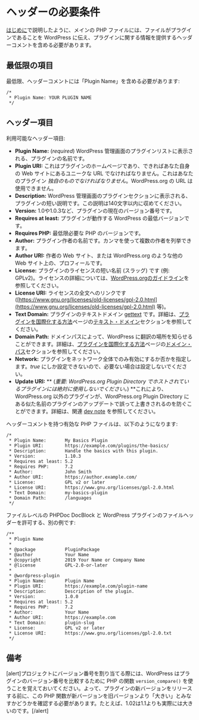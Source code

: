 <!-- 
# Header Requirements
 -->
# ヘッダーの必要条件

<!-- 
As described in [Getting Started](https://developer.wordpress.org/plugins/plugin-basics/#getting-started), the main PHP file should include header comment what tells WordPress that a file is a plugin and provides information about the plugin.
 -->
[はじめに](https://developer.wordpress.org/plugins/plugin-basics/#getting-started)で説明したように、メインの PHP ファイルには、ファイルがプラグインであることを WordPress に伝え、プラグインに関する情報を提供するヘッダーコメントを含める必要があります。

<!-- 
## Minimum Fields
 -->
## 最低限の項目

<!-- 
At a minimum, a header comment must contain the Plugin Name:
 -->
最低限、ヘッダーコメントには「Plugin Name」を含める必要があります:

```
/*
 * Plugin Name: YOUR PLUGIN NAME
 */
```

<!-- 
## Header Fields
 -->
## ヘッダー項目

<!-- 
Available header fields:
 -->
利用可能なヘッダー項目:

<!-- 
- **Plugin Name:** (_required_) The name of your plugin, which will be displayed in the Plugins list in the WordPress Admin.
- **Plugin URI:** The home page of the plugin, which should be a unique URL, preferably on your own website. This _must be unique_ to your plugin. You cannot use a WordPress.org URL here.
- **Description:** A short description of the plugin, as displayed in the Plugins section in the WordPress Admin. Keep this description to fewer than 140 characters.
- **Version:** The current version number of the plugin, such as 1.0 or 1.0.3.
- **Requires at least:** The lowest WordPress version that the plugin will work on.
- **Requires PHP:** The minimum required PHP version.
- **Author:** The name of the plugin author. Multiple authors may be listed using commas.
- **Author URI:** The author's website or profile on another website, such as WordPress.org.
- **License:** The short name (slug) of the plugin's license (e.g. GPLv2). More information about licensing can be found in the [WordPress.org guidelines](https://developer.wordpress.org/plugins/wordpress-org/detailed-plugin-guidelines/#1-plugins-must-be-compatible-with-the-gnu-general-public-license).
- **License URI:** A link to the full text of the license (e.g. [https://www.gnu.org/licenses/old-licenses/gpl-2.0.html](https://www.gnu.org/licenses/old-licenses/gpl-2.0.html)).
- **Text Domain:** The [gettext](https://www.gnu.org/software/gettext/) text domain of the plugin. More information can be found in the [Text Domain](https://developer.wordpress.org/plugins/internationalization/how-to-internationalize-your-plugin/#text-domains) section of the [How to Internationalize your Plugin](https://developer.wordpress.org/plugins/internationalization/how-to-internationalize-your-plugin/) page.
- **Domain Path:** The domain path lets WordPress know where to find the translations. More information can be found in the [Domain Path](https://developer.wordpress.org/plugins/internationalization/how-to-internationalize-your-plugin/#domain-path) section of the [How to Internationalize your Plugin](https://developer.wordpress.org/plugins/internationalization/how-to-internationalize-your-plugin/) page.
- **Network:** Whether the plugin can only be activated network-wide. Can only be set to _true_, and should be left out when not needed.
- **Update URI:** **(_Important: never use for a plugin hosted in the WordPress.org Plugin Directory_)** Allows non WordPress.org plugins to avoid accidentally being overwritten with an update of a plugin of a similar name from the WordPress.org Plugin Directory. For more info read related [dev note](https://make.wordpress.org/core/2021/06/29/introducing-update-uri-plugin-header-in-wordpress-5-8/).
 -->
- **Plugin Name:** (_required_) WordPress 管理画面のプラグインリストに表示される、プラグインの名前です。
- **Plugin URI:** これはプラグインのホームページであり、できればあなた自身の Web サイトにあるユニークな URL でなければなりません。これはあなたのプラグイン _独自のものでなければなりません_。WordPress.org の URL は使用できません。
- **Description:** WordPress 管理画面のプラグインセクションに表示される、プラグインの短い説明です。この説明は140文字以内に収めてください。
- **Version:** 1.0や1.0.3など、プラグインの現在のバージョン番号です。
- **Requires at least:** プラグインが動作する WordPress の最低バージョンです。
- **Requires PHP:** 最低限必要な PHP のバージョンです。
- **Author:** プラグイン作者の名前です。カンマを使って複数の作者を列挙できます。
- **Author URI:** 作者の Web サイト、または WordPress.org のような他の Web サイト上の、プロフィールです。
- **License:** プラグインのライセンスの短い名前 (スラッグ) です (例: GPLv2)。ライセンスの詳細については、[WordPress.orgのガイドライン](https://developer.wordpress.org/plugins/wordpress-org/detailed-plugin-guidelines/#1-plugins-must-be-compatible-with-the-gnu-general-public-license)を参照してください。
- **License URI:** ライセンスの全文へのリンクです ([https://www.gnu.org/licenses/old-licenses/gpl-2.0.html](https://www.gnu.org/licenses/old-licenses/gpl-2.0.html) 等)。
- **Text Domain:** プラグインのテキストドメイン [gettext](https://www.gnu.org/software/gettext/) です。詳細は、[プラグインを国際化する方法](https://developer.wordpress.org/plugins/internationalization/how-to-internationalize-your-plugin/)ページの[テキスト・ドメイン](https://developer.wordpress.org/plugins/internationalization/how-to-internationalize-your-plugin/#text-domains)セクションを参照してください。
- **Domain Path:** ドメインパスによって、WordPress に翻訳の場所を知らせることができます。詳細は、[プラグインを国際化する方法](https://developer.wordpress.org/plugins/internationalization/how-to-internationalize-your-plugin/)ページの[ドメイン・パス](https://developer.wordpress.org/plugins/internationalization/how-to-internationalize-your-plugin/#domain-path)セクションを参照してください。
- **Network:** プラグインをネットワーク全体でのみ有効にするか否かを指定します。_true_ にしか設定できないので、必要ない場合は設定しないでください。
- **Update URI:** ** (_重要: WordPress.org Plugin Directory でホストされているプラグインには絶対に使用しないでください。_) **これにより、WordPress.org 以外のプラグインが、WordPress.org Plugin Directory にある似た名前のプラグインのアップデートで誤って上書きされるのを防ぐことができます。詳細は、関連 [dev note](https://make.wordpress.org/core/2021/06/29/introducing-update-uri-plugin-header-in-wordpress-5-8/) を参照してください。

<!-- 
A valid PHP file with a header comment might look like this:
 -->
ヘッダーコメントを持つ有効な PHP ファイルは、以下のようになります:

```
/*
 * Plugin Name:       My Basics Plugin
 * Plugin URI:        https://example.com/plugins/the-basics/
 * Description:       Handle the basics with this plugin.
 * Version:           1.10.3
 * Requires at least: 5.2
 * Requires PHP:      7.2
 * Author:            John Smith
 * Author URI:        https://author.example.com/
 * License:           GPL v2 or later
 * License URI:       https://www.gnu.org/licenses/gpl-2.0.html
 * Text Domain:       my-basics-plugin
 * Domain Path:       /languages
 */
```

<!-- 
Here's another example which allows file-level PHPDoc DocBlock as well as WordPress plugin file headers:
 -->
ファイルレベルの PHPDoc DocBlock と WordPress プラグインのファイルヘッダーを許可する、別の例です:

```
/**
 * Plugin Name
 *
 * @package           PluginPackage
 * @author            Your Name
 * @copyright         2019 Your Name or Company Name
 * @license           GPL-2.0-or-later
 *
 * @wordpress-plugin
 * Plugin Name:       Plugin Name
 * Plugin URI:        https://example.com/plugin-name
 * Description:       Description of the plugin.
 * Version:           1.0.0
 * Requires at least: 5.2
 * Requires PHP:      7.2
 * Author:            Your Name
 * Author URI:        https://example.com
 * Text Domain:       plugin-slug
 * License:           GPL v2 or later
 * License URI:       https://www.gnu.org/licenses/gpl-2.0.txt
 */
```

<!-- 
## Notes
 -->
## 備考

<!-- 
[alert]When assigning a version number to your project, keep in mind that WordPress uses the PHP `version_compare()` function to compare plugin version numbers. Therefore, before you release a new version of your plugin, you should make sure that this PHP function considers the new version to be "greater" than the old one. For example, 1.02 is actually greater than 1.1.[/alert]
 -->
[alert]プロジェクトにバージョン番号を割り当てる際には、WordPress はプラグインのバージョン番号を比較するために PHP の関数 `version_compare()` を使うことを覚えておいてください。よって、プラグインの新バージョンをリリースする前に、この PHP 関数が新バージョンを旧バージョンより「大きい」とみなすかどうかを確認する必要があります。たとえば、1.02は1.1よりも実際には大きいのです。[/alert]